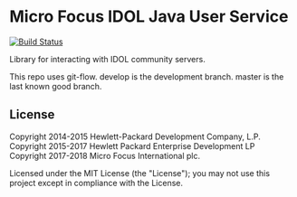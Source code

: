 # Micro Focus IDOL Java User Service #

[![Build Status](https://travis-ci.org/microfocus-idol/java-idol-user-service.svg?branch=master)](https://travis-ci.org/microfocus-idol/java-idol-user-service)

Library for interacting with IDOL community servers.

This repo uses git-flow. develop is the development branch. master is the last known good branch.

## License
Copyright 2014-2015 Hewlett-Packard Development Company, L.P.
<br>Copyright 2015-2017 Hewlett Packard Enterprise Development LP
<br>Copyright 2017-2018 Micro Focus International plc.

Licensed under the MIT License (the "License"); you may not use this project except in compliance with the License.
